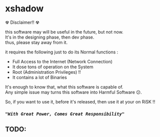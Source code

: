 # xshadow
☢   Disclaimer!!  ☢

this software may will be useful in the future, but not now.<br>
It's in the designing phase, then dev phase.<br>
thus, please stay away from it.<br>

it requires the following just to do its Normal functions :
+ Full Access to the Internet (Network Connection)
+ It dose tons of operation on the System
+ Root (Administration Privileges) !!
+ It contains a lot of Binaries

It's enough to know that, what this software is capable of.<br>
Any simple issue may turns this software into Harmful Software 😕.

So, if you want to use it, before it's released, then use it at your on RiSK !!<br>
### _**`"With Great Power, Comes Great Responsibility"`**_


## TODO:

